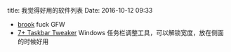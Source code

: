 title: 我觉得好用的软件列表
Date: 2016-10-12 09:33

* [brook](https://github.com/txthinking/brook) fuck GFW
* [7+ Taskbar Tweaker](https://rammichael.com/7-taskbar-tweaker) Windows 任务栏调整工具，可以解锁宽度，放在侧面的时候好用